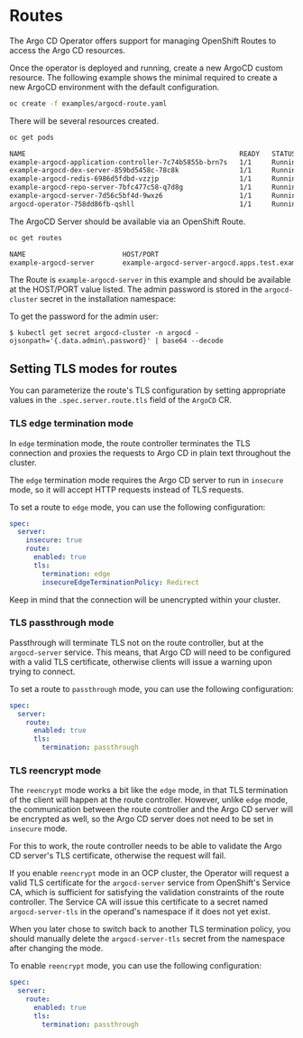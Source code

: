 # Routes

The Argo CD Operator offers support for managing OpenShift Routes to access the Argo CD resources.

Once the operator is deployed and running, create a new ArgoCD custom resource.
The following example shows the minimal required to create a new ArgoCD
environment with the default configuration.

``` bash
oc create -f examples/argocd-route.yaml
```

There will be several resources created.

``` bash
oc get pods
```

``` bash
NAME                                                     READY   STATUS    RESTARTS   AGE
example-argocd-application-controller-7c74b5855b-brn7s   1/1     Running   0          29s
example-argocd-dex-server-859bd5458c-78c8k               1/1     Running   0          29s
example-argocd-redis-6986d5fdbd-vzzjp                    1/1     Running   0          29s
example-argocd-repo-server-7bfc477c58-q7d8g              1/1     Running   0          29s
example-argocd-server-7d56c5bf4d-9wxz6                   1/1     Running   0          29s
argocd-operator-758dd86fb-qshll                          1/1     Running   0          51s
```

The ArgoCD Server should be available via an OpenShift Route.

``` bash
oc get routes
```

``` bash
NAME                        HOST/PORT                                               PATH   SERVICES                 PORT   TERMINATION     WILDCARD
example-argocd-server       example-argocd-server-argocd.apps.test.example.com              example-argocd-server    http   edge/Redirect   None
```

The Route is `example-argocd-server` in this example and should be available at the HOST/PORT value listed. The admin 
password is stored in the `argocd-cluster` secret in the installation namespace:

To get the password for the admin user:

```shell
$ kubectl get secret argocd-cluster -n argocd -ojsonpath='{.data.admin\.password}' | base64 --decode
```

## Setting TLS modes for routes

You can parameterize the route's TLS configuration by setting appropriate values in the `.spec.server.route.tls` field of the `ArgoCD` CR.

### TLS edge termination mode

In `edge` termination mode, the route controller terminates the TLS connection and proxies the requests
to Argo CD in plain text throughout the cluster.

The `edge` termination mode requires the Argo CD server to run in `insecure` mode, so it will accept
HTTP requests instead of TLS requests.

To set a route to `edge` mode, you can use the following configuration:

```yaml
spec:
  server:
    insecure: true
    route:
      enabled: true
      tls:
        termination: edge
        insecureEdgeTerminationPolicy: Redirect
```

Keep in mind that the connection will be unencrypted within your cluster.

### TLS passthrough mode

Passthrough will terminate TLS not on the route controller, but at the `argocd-server` service. This means,
that Argo CD will need to be configured with a valid TLS certificate, otherwise clients will issue
a warning upon trying to connect.

To set a route to `passthrough` mode, you can use the following configuration:

```yaml
spec:
  server:
    route:
      enabled: true
      tls:
        termination: passthrough
```

### TLS reencrypt mode

The `reencrypt` mode works a bit like the `edge` mode, in that TLS termination of the client
will happen at the route controller. However, unlike `edge` mode, the communication between
the route controller and the Argo CD server will be encrypted as well, so the Argo CD server
does not need to be set in `insecure` mode.

For this to work, the route controller needs to be able to validate the Argo CD server's TLS
certificate, otherwise the request will fail.

If you enable `reencrypt` mode in an OCP cluster, the Operator will request a valid TLS
certificate for the `argocd-server` service from OpenShift's Service CA, which is sufficient
for satisfying the validation constraints of the route controller. The Service CA will issue
this certificate to a secret named `argocd-server-tls` in the operand's namespace if it does
not yet exist.

When you later chose to switch back to another TLS termination policy, you should manually
delete the `argocd-server-tls` secret from the namespace after changing the mode.

To enable `reencrypt` mode, you can use the following configuration:

```yaml
spec:
  server:
    route:
      enabled: true
      tls:
        termination: passthrough
```

